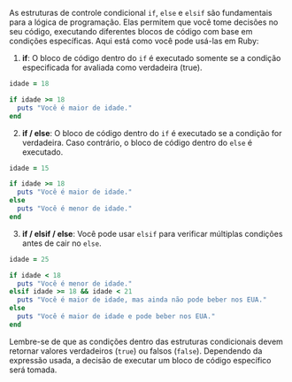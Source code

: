 As estruturas de controle condicional `if`, `else` e `elsif` são fundamentais para a lógica de programação. Elas permitem que você tome decisões no seu código, executando diferentes blocos de código com base em condições específicas. Aqui está como você pode usá-las em Ruby:

1. **if**:
O bloco de código dentro do `if` é executado somente se a condição especificada for avaliada como verdadeira (true).

```ruby
idade = 18

if idade >= 18
  puts "Você é maior de idade."
end

```

2. **if / else**:
O bloco de código dentro do `if` é executado se a condição for verdadeira. Caso contrário, o bloco de código dentro do `else` é executado.

```ruby
idade = 15

if idade >= 18
  puts "Você é maior de idade."
else
  puts "Você é menor de idade."
end

```

3. **if / elsif / else**:
Você pode usar `elsif` para verificar múltiplas condições antes de cair no `else`.

```ruby
idade = 25

if idade < 18
  puts "Você é menor de idade."
elsif idade >= 18 && idade < 21
  puts "Você é maior de idade, mas ainda não pode beber nos EUA."
else
  puts "Você é maior de idade e pode beber nos EUA."
end

```

Lembre-se de que as condições dentro das estruturas condicionais devem retornar valores verdadeiros (`true`) ou falsos (`false`). Dependendo da expressão usada, a decisão de executar um bloco de código específico será tomada.
